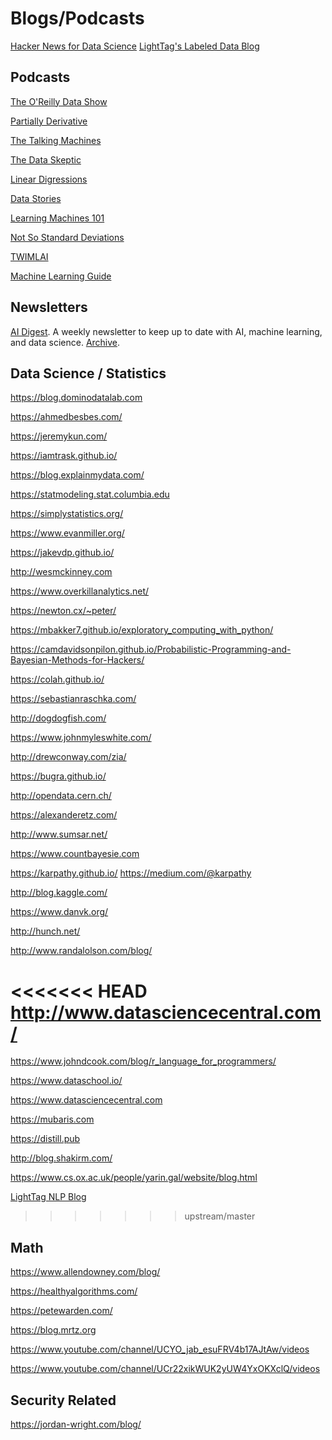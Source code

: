 Blogs/Podcasts
===============

[Hacker News for Data Science](https://www.datatau.com/news)
[LightTag's Labeled Data Blog](https://lighttag.io/blog)

Podcasts
--------

[The O'Reilly Data Show](http://radar.oreilly.com/tag/oreilly-data-show-podcast)

[Partially Derivative](http://partiallyderivative.com/)

[The Talking Machines](https://www.thetalkingmachines.com/)

[The Data Skeptic](https://dataskeptic.com/)

[Linear Digressions](https://lineardigressions.com)

[Data Stories](http://datastori.es/)

[Learning Machines 101](https://www.learningmachines101.com/)

[Not So Standard Deviations](https://simplystatistics.org/2015/09/17/not-so-standard-deviations-the-podcast/)

[TWIMLAI](https://twimlai.com/shows/)

[Machine Learning Guide](http://ocdevel.com/podcasts/machine-learning)

Newsletters
-----------

[AI Digest](https://aidigest.net/). A weekly newsletter to keep up to date with AI, machine learning, and data science. [Archive](https://aidigest.net/digests).

Data Science / Statistics
-------------------------

https://blog.dominodatalab.com

https://ahmedbesbes.com/

https://jeremykun.com/

https://iamtrask.github.io/

https://blog.explainmydata.com/

https://statmodeling.stat.columbia.edu

https://simplystatistics.org/

https://www.evanmiller.org/

https://jakevdp.github.io/

http://wesmckinney.com

https://www.overkillanalytics.net/

https://newton.cx/~peter/

https://mbakker7.github.io/exploratory_computing_with_python/

https://camdavidsonpilon.github.io/Probabilistic-Programming-and-Bayesian-Methods-for-Hackers/

https://colah.github.io/

https://sebastianraschka.com/

http://dogdogfish.com/

https://www.johnmyleswhite.com/

http://drewconway.com/zia/

https://bugra.github.io/

http://opendata.cern.ch/

https://alexanderetz.com/

http://www.sumsar.net/

https://www.countbayesie.com

https://karpathy.github.io/  https://medium.com/@karpathy

http://blog.kaggle.com/

https://www.danvk.org/

http://hunch.net/

http://www.randalolson.com/blog/

<<<<<<< HEAD
http://www.datasciencecentral.com/
=======
https://www.johndcook.com/blog/r_language_for_programmers/

https://www.dataschool.io/

https://www.datasciencecentral.com

https://mubaris.com

https://distill.pub

http://blog.shakirm.com/

https://www.cs.ox.ac.uk/people/yarin.gal/website/blog.html

[LightTag NLP Blog](https://www.lighttag.io/blog)
>>>>>>> upstream/master

Math
----

https://www.allendowney.com/blog/

https://healthyalgorithms.com/

https://petewarden.com/

https://blog.mrtz.org

https://www.youtube.com/channel/UCYO_jab_esuFRV4b17AJtAw/videos

https://www.youtube.com/channel/UCr22xikWUK2yUW4YxOKXclQ/videos

Security Related
----------------

https://jordan-wright.com/blog/

